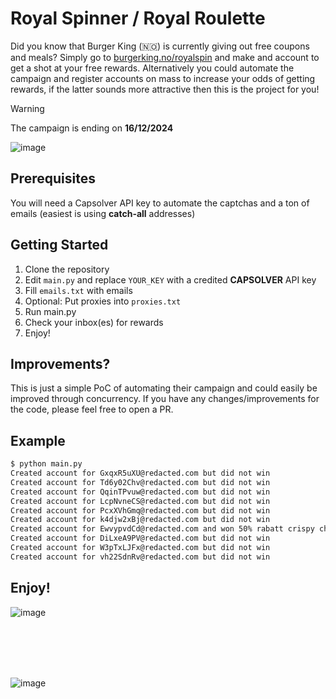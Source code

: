 # Royal Spinner / Royal Roulette

Did you know that Burger King (🇳🇴) is currently giving out free coupons and meals? Simply go to [burgerking.no/royalspin](https://burgerking.no/royalspin) and make and account to get a shot at your free rewards. Alternatively you could automate the campaign and register accounts on mass to increase your odds of getting rewards, if the latter sounds more attractive then this is the project for you!

> [!WARNING]  
> The campaign is ending on **16/12/2024**

![image](https://github.com/user-attachments/assets/5566c9e5-aaf8-4538-83ae-1ed404999172)

## Prerequisites
You will need a Capsolver API key to automate the captchas and a ton of emails (easiest is using **catch-all** addresses)

## Getting Started
1. Clone the repository
2. Edit `main.py` and replace `YOUR_KEY` with a credited **CAPSOLVER** API key
3. Fill `emails.txt` with emails
4. Optional: Put proxies into `proxies.txt`
5. Run main.py
6. Check your inbox(es) for rewards
7. Enjoy!

## Improvements?
This is just a simple PoC of automating their campaign and could easily be improved through concurrency. If you have any changes/improvements for the code, please feel free to open a PR.

## Example
```sh
$ python main.py
Created account for GxqxR5uXU@redacted.com but did not win
Created account for Td6y02Chv@redacted.com but did not win
Created account for QqinTPvuw@redacted.com but did not win
Created account for LcpNvneCS@redacted.com but did not win
Created account for PcxXVhGmq@redacted.com but did not win
Created account for k4djw2xBj@redacted.com but did not win
Created account for EwvypvdCd@redacted.com and won 50% rabatt crispy chicken meny worth 91 NOK
Created account for DiLxeA9PV@redacted.com but did not win
Created account for W3pTxLJFx@redacted.com but did not win
Created account for vh22SdnRv@redacted.com but did not win
```

## Enjoy!
![image](https://github.com/user-attachments/assets/98db6c3b-9480-49b7-8d1a-2e5c24f02d46)

<br>
<br>
<br>
<br>

![image](https://github.com/user-attachments/assets/935bfbe3-8a23-4962-9641-17a476743a05)
